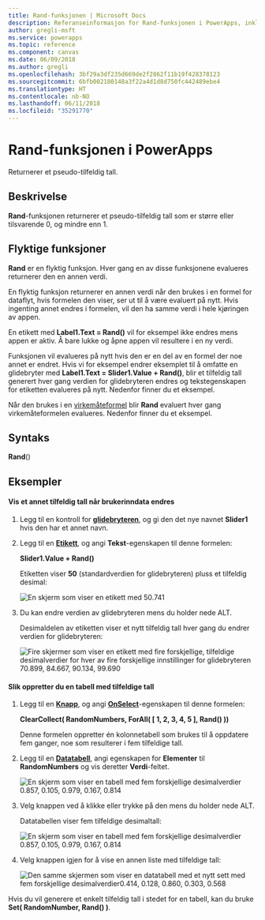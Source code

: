 ```yaml
---
title: Rand-funksjonen | Microsoft Docs
description: Referanseinformasjon for Rand-funksjonen i PowerApps, inkludert syntaks og eksempler
author: gregli-msft
ms.service: powerapps
ms.topic: reference
ms.component: canvas
ms.date: 06/09/2018
ms.author: gregli
ms.openlocfilehash: 3bf29a3df235d669de2f2862f11b19f428378123
ms.sourcegitcommit: 6bfb002180148a3f22a4d1d8d750fc442489ebe4
ms.translationtype: HT
ms.contentlocale: nb-NO
ms.lasthandoff: 06/11/2018
ms.locfileid: "35291770"
---
```

# <a name="rand-function-in-powerapps"></a>Rand-funksjonen i PowerApps
Returnerer et pseudo-tilfeldig tall.

## <a name="description"></a>Beskrivelse
**Rand**-funksjonen returnerer et pseudo-tilfeldig tall som er større eller tilsvarende 0, og mindre enn 1.

## <a name="volatile-functions"></a>Flyktige funksjoner
**Rand** er en flyktig funksjon.  Hver gang en av disse funksjonene evalueres returnerer den en annen verdi.  

En flyktig funksjon returnerer en annen verdi når den brukes i en formel for dataflyt, hvis formelen den viser, ser ut til å være evaluert på nytt.  Hvis ingenting annet endres i formelen, vil den ha samme verdi i hele kjøringen av appen.

En etikett med **Label1.Text = Rand()** vil for eksempel ikke endres mens appen er aktiv.  Å bare lukke og åpne appen vil resultere i en ny verdi.

Funksjonen vil evalueres på nytt hvis den er en del av en formel der noe annet er endret.  Hvis vi for eksempel endrer eksemplet til å omfatte en glidebryter med **Label1.Text = Slider1.Value + Rand()**, blir et tilfeldig tall generert hver gang verdien for glidebryteren endres og tekstegenskapen for etiketten evalueres på nytt.  Nedenfor finner du et eksempel.

Når den brukes i en [virkemåteformel](../working-with-formulas-in-depth.md) blir **Rand** evaluert hver gang virkemåteformelen evalueres.  Nedenfor finner du et eksempel.

## <a name="syntax"></a>Syntaks
**Rand**()

## <a name="examples"></a>Eksempler

#### <a name="display-a-different-random-number-as-user-input-changes"></a>Vis et annet tilfeldig tall når brukerinndata endres
1. Legg til en kontroll for **[glidebryteren](../controls/control-slider.md)**, og gi den det nye navnet **Slider1** hvis den har et annet navn.

1. Legg til en **[Etikett](../controls/control-text-box.md)**, og angi **Tekst**-egenskapen til denne formelen:

    **Slider1.Value + Rand()**

    Etiketten viser **50** (standardverdien for glidebryteren) pluss et tilfeldig desimal:

    ![En skjerm som viser en etikett med 50.741](media/function-rand/rand-slider-1.png)

1. Du kan endre verdien av glidebryteren mens du holder nede ALT.

    Desimaldelen av etiketten viser et nytt tilfeldig tall hver gang du endrer verdien for glidebryteren:

    ![Fire skjermer som viser en etikett med fire forskjellige, tilfeldige desimalverdier for hver av fire forskjellige innstillinger for glidebryteren 70.899, 84.667, 90.134, 99.690](media/function-rand/rand-slider-results.png)

#### <a name="create-a-table-of-random-numbers"></a>Slik oppretter du en tabell med tilfeldige tall
1. Legg til en **[Knapp](../controls/control-button.md)**, og angi **[OnSelect](../controls/properties-core.md)**-egenskapen til denne formelen:

    **ClearCollect( RandomNumbers, ForAll( [ 1, 2, 3, 4, 5 ], Rand() ))**

    Denne formelen oppretter én kolonnetabell som brukes til å oppdatere fem ganger, noe som resulterer i fem tilfeldige tall.

1. Legg til en **[Datatabell](../controls/control-data-table.md)**, angi egenskapen for **Elementer** til **RandomNumbers** og vis deretter **Verdi**-feltet.

    ![En skjerm som viser en tabell med fem forskjellige desimalverdier 0.857, 0.105, 0.979, 0.167, 0.814](media/function-rand/set-show-data.png)

1. Velg knappen ved å klikke eller trykke på den mens du holder nede ALT.

    Datatabellen viser fem tilfeldige desimaltall:

    ![En skjerm som viser en tabell med fem forskjellige desimalverdier 0.857, 0.105, 0.979, 0.167, 0.814](media/function-rand/rand-collection-1.png)

1. Velg knappen igjen for å vise en annen liste med tilfeldige tall:

    ![Den samme skjermen som viser en datatabell med et nytt sett med fem forskjellige desimalverdier0.414, 0.128, 0.860, 0.303, 0.568](media/function-rand/rand-collection-2.png)

Hvis du vil generere et enkelt tilfeldig tall i stedet for en tabell, kan du bruke **Set( RandomNumber, Rand() )**.
